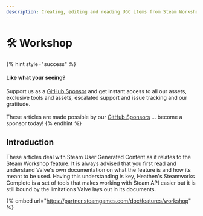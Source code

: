 ```yaml
---
description: Creating, editing and reading UGC items from Steam Workshop
---
```


# 🛠 Workshop

{% hint style="success" %}
#### Like what your seeing?

Support us as a [GitHub Sponsor](../../../../become-a-sponsor/) and get instant access to all our assets, exclusive tools and assets, escalated support and issue tracking and our gratitude.\
\
These articles are made possible by our [GitHub Sponsors](../../../../become-a-sponsor/) ... become a sponsor today!
{% endhint %}

## &#x20;Introduction

These articles deal with Steam User Generated Content as it relates to the Steam Workshop feature. It is always advised that you first read and understand Valve's own documentation on what the feature is and how its meant to be used. Having this understanding is key, Heathen's Steamworks Complete is a set of tools that makes working with Steam API easier but it is still bound by the limitations Valve lays out in its documents.

{% embed url="https://partner.steamgames.com/doc/features/workshop" %}
